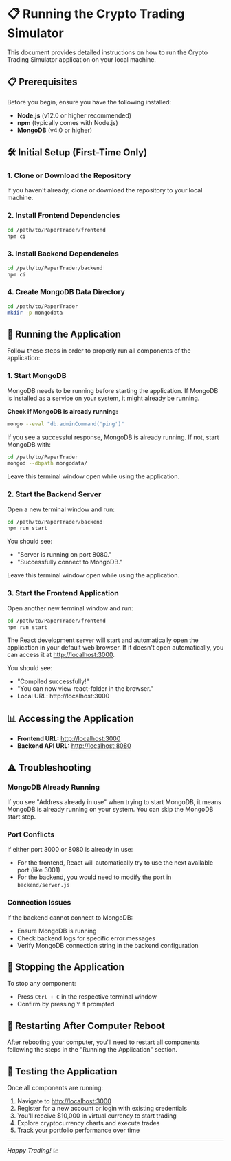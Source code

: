 # 📋 Running the Crypto Trading Simulator

This document provides detailed instructions on how to run the Crypto Trading Simulator application on your local machine.

## 📋 Prerequisites

Before you begin, ensure you have the following installed:

- **Node.js** (v12.0 or higher recommended)
- **npm** (typically comes with Node.js)
- **MongoDB** (v4.0 or higher)

## 🛠️ Initial Setup (First-Time Only)

### 1. Clone or Download the Repository

If you haven't already, clone or download the repository to your local machine.

### 2. Install Frontend Dependencies

```bash
cd /path/to/PaperTrader/frontend
npm ci
```

### 3. Install Backend Dependencies

```bash
cd /path/to/PaperTrader/backend
npm ci
```

### 4. Create MongoDB Data Directory

```bash
cd /path/to/PaperTrader
mkdir -p mongodata
```

## 🚀 Running the Application

Follow these steps in order to properly run all components of the application:

### 1. Start MongoDB

MongoDB needs to be running before starting the application. If MongoDB is installed as a service on your system, it might already be running.

**Check if MongoDB is already running:**

```bash
mongo --eval "db.adminCommand('ping')"
```

If you see a successful response, MongoDB is already running. If not, start MongoDB with:

```bash
cd /path/to/PaperTrader
mongod --dbpath mongodata/
```

Leave this terminal window open while using the application.

### 2. Start the Backend Server

Open a new terminal window and run:

```bash
cd /path/to/PaperTrader/backend
npm run start
```

You should see:
- "Server is running on port 8080."
- "Successfully connect to MongoDB."

Leave this terminal window open while using the application.

### 3. Start the Frontend Application

Open another new terminal window and run:

```bash
cd /path/to/PaperTrader/frontend
npm run start
```

The React development server will start and automatically open the application in your default web browser. If it doesn't open automatically, you can access it at [http://localhost:3000](http://localhost:3000).

You should see:
- "Compiled successfully!"
- "You can now view react-folder in the browser."
- Local URL: http://localhost:3000

## 📊 Accessing the Application

- **Frontend URL:** [http://localhost:3000](http://localhost:3000)
- **Backend API URL:** [http://localhost:8080](http://localhost:8080)

## ⚠️ Troubleshooting

### MongoDB Already Running

If you see "Address already in use" when trying to start MongoDB, it means MongoDB is already running on your system. You can skip the MongoDB start step.

### Port Conflicts

If either port 3000 or 8080 is already in use:

- For the frontend, React will automatically try to use the next available port (like 3001)
- For the backend, you would need to modify the port in `backend/server.js`

### Connection Issues

If the backend cannot connect to MongoDB:
- Ensure MongoDB is running
- Check backend logs for specific error messages
- Verify MongoDB connection string in the backend configuration

## 🛑 Stopping the Application

To stop any component:
- Press `Ctrl + C` in the respective terminal window
- Confirm by pressing `Y` if prompted

## 🔄 Restarting After Computer Reboot

After rebooting your computer, you'll need to restart all components following the steps in the "Running the Application" section.

## 🧪 Testing the Application

Once all components are running:
1. Navigate to [http://localhost:3000](http://localhost:3000)
2. Register for a new account or login with existing credentials
3. You'll receive $10,000 in virtual currency to start trading
4. Explore cryptocurrency charts and execute trades
5. Track your portfolio performance over time

---

*Happy Trading!* 💹
